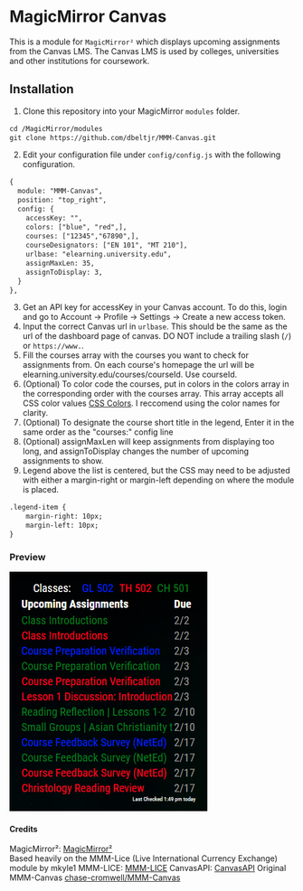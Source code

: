# MagicMirror Canvas
This is a module for `MagicMirror²` which displays upcoming assignments from the Canvas LMS. The Canvas LMS is used by colleges, universities and other institutions for coursework.

## Installation
1.  Clone this repository into your MagicMirror `modules` folder.
```
cd /MagicMirror/modules
git clone https://github.com/dbeltjr/MMM-Canvas.git
```
2.  Edit your configuration file under `config/config.js` with the following configuration.
```
{
  module: "MMM-Canvas",
  position: "top_right",
  config: {
    accessKey: "",
    colors: ["blue", "red",],
    courses: ["12345","67890",],
    courseDesignators: ["EN 101", "MT 210"],
    urlbase: "elearning.university.edu",
    assignMaxLen: 35,
    assignToDisplay: 3,
  }
},
```
3. Get an API key for accessKey in your Canvas account. To do this, login and go to Account -> Profile -> Settings -> Create a new access token.
4. Input the correct Canvas url in `urlbase`. This should be the same as the url of the dashboard page of canvas. DO NOT include a trailing slash (`/`) or `https://www.`.
5. Fill the courses array with the courses you want to check for assignments from. On each course's homepage the url will be elearning.university.edu/courses/courseId. Use courseId.
6. (Optional) To color code the courses, put in colors in the colors array in the corresponding order with the courses array. This array accepts all CSS color values [CSS Colors](https://www.w3schools.com/colors/default.asp). I reccomend using the color names for clarity.
7. (Optional) To designate the course short title in the legend, Enter it in the same order as the "courses:" config line
8. (Optional) assignMaxLen will keep assignments from displaying too long, and assignToDisplay changes the number of upcoming assignments to show.
9. Legend above the list is centered, but the CSS may need to be adjusted with either a margin-right or margin-left depending on where the module is placed.
```
.legend-item {
    margin-right: 10px;
    margin-left: 10px;
}
```
### Preview
![Screenshot](screenshot.png)



#### Credits
MagicMirror²:   [MagicMirror²](https://github.com/MichMich/MagicMirror)   
Based heavily on the MMM-Lice (Live International Currency Exchange) module by mkyle1
MMM-LICE:    [MMM-LICE](https://github.com/mykle1/MMM-LICE)
CanvasAPI:  [CanvasAPI](https://canvas.instructure.com/doc/api/index.html)
Original MMM-Canvas  [chase-cromwell/MMM-Canvas](https://github.com/chase-cromwell/MMM-Canvas)